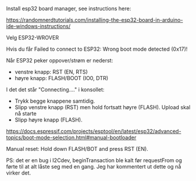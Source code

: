 Install esp32 board manager, see instructions here:

https://randomnerdtutorials.com/installing-the-esp32-board-in-arduino-ide-windows-instructions/

Velg ESP32-WROVER


Hvis du får
Failed to connect to ESP32: Wrong boot mode detected (0x17)!

Når ESP32 peker oppover/strøm er nederst:
- venstre knapp: RST (EN, RTS)
- høyre knapp: FLASH/BOOT (IO0, DTR)

I det det står "Connecting...." i  konsollet:
- Trykk begge knappene samtidig.
- Slipp venstre knapp (RST) men hold fortsatt høyre (FLASH). Upload skal nå starte
- Slipp høyre knapp (FLASH).
  
https://docs.espressif.com/projects/esptool/en/latest/esp32/advanced-topics/boot-mode-selection.html#manual-bootloader

Manual reset: Hold down FLASH/BOT and press RST (EN).

PS: det er en bug i I2Cdev, beginTransaction ble kalt før requestFrom og førte til at alt låste seg med en gang. 
Jeg har kommentert ut dette og nå virker det.